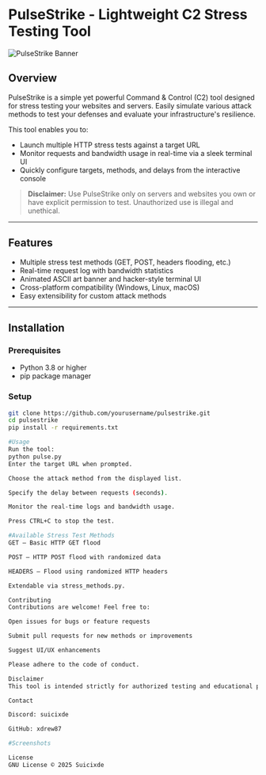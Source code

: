 # PulseStrike - Lightweight C2 Stress Testing Tool

![PulseStrike Banner](https://img.shields.io/badge/PulseStrike-C2%20Stress%20Tool-green)

## Overview

PulseStrike is a simple yet powerful Command & Control (C2) tool designed for stress testing your websites and servers. Easily simulate various attack methods to test your defenses and evaluate your infrastructure's resilience.

This tool enables you to:

- Launch multiple HTTP stress tests against a target URL
- Monitor requests and bandwidth usage in real-time via a sleek terminal UI
- Quickly configure targets, methods, and delays from the interactive console

> **Disclaimer:** Use PulseStrike only on servers and websites you own or have explicit permission to test. Unauthorized use is illegal and unethical.

---

## Features

- Multiple stress test methods (GET, POST, headers flooding, etc.)
- Real-time request log with bandwidth statistics
- Animated ASCII art banner and hacker-style terminal UI
- Cross-platform compatibility (Windows, Linux, macOS)
- Easy extensibility for custom attack methods

---

## Installation

### Prerequisites

- Python 3.8 or higher
- pip package manager

### Setup

```bash
git clone https://github.com/yourusername/pulsestrike.git
cd pulsestrike
pip install -r requirements.txt

#Usage
Run the tool:
python pulse.py
Enter the target URL when prompted.

Choose the attack method from the displayed list.

Specify the delay between requests (seconds).

Monitor the real-time logs and bandwidth usage.

Press CTRL+C to stop the test.

#Available Stress Test Methods
GET — Basic HTTP GET flood

POST — HTTP POST flood with randomized data

HEADERS — Flood using randomized HTTP headers

Extendable via stress_methods.py.

Contributing
Contributions are welcome! Feel free to:

Open issues for bugs or feature requests

Submit pull requests for new methods or improvements

Suggest UI/UX enhancements

Please adhere to the code of conduct.

Disclaimer
This tool is intended strictly for authorized testing and educational purposes. Misuse on unauthorized targets is illegal. The author holds no responsibility for damage or legal issues caused by improper use.

Contact

Discord: suicixde

GitHub: xdrew87

#Screenshots

License
GNU License © 2025 Suicixde
